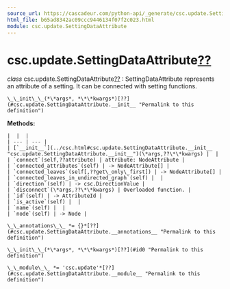 ```yaml
---
source_url: https://cascadeur.com/python-api/_generate/csc.update.SettingDataAttribute.html
html_file: b65ad8342ac09ccc9446134f07f2c023.html
module: csc.update.SettingDataAttribute
---
```


# csc.update.SettingDataAttribute[??](#csc-update-settingdataattribute "Permalink to this heading")

*class* csc.update.SettingDataAttribute[??](#csc.update.SettingDataAttribute "Permalink to this definition")
:   SettingDataAttribute represents an attribute of a setting.
    It can be connected with setting functions.

    \_\_init\_\_(*\*args*, *\*\*kwargs*)[??](#csc.update.SettingDataAttribute.__init__ "Permalink to this definition")

    
**Methods:**

    |  |  |
    | --- | --- |
    | [`__init__`](../csc.html#csc.update.SettingDataAttribute.__init__ "csc.update.SettingDataAttribute.__init__")(\*args,??\*\*kwargs) |  |
    | `connect`(self,??attribute) | attribute: NodeAttribute |
    | `connected_attributes`(self) | -> NodeAttribute[] |
    | `connected_leaves`(self[,??get\_only\_first]) | -> NodeAttribute[] |
    | `connected_leaves_in_undirected_graph`(self) |  |
    | `direction`(self) | -> csc.DirectionValue |
    | `disconnect`(\*args,??\*\*kwargs) | Overloaded function. |
    | `id`(self) | -> AttributeId |
    | `is_active`(self) |  |
    | `name`(self) |  |
    | `node`(self) | -> Node |

    \_\_annotations\_\_ *= {}*[??](#csc.update.SettingDataAttribute.__annotations__ "Permalink to this definition")

    \_\_init\_\_(*\*args*, *\*\*kwargs*)[??](#id0 "Permalink to this definition")

    \_\_module\_\_ *= 'csc.update'*[??](#csc.update.SettingDataAttribute.__module__ "Permalink to this definition")